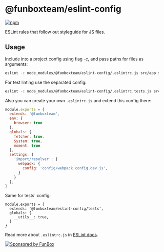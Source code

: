 # @funboxteam/eslint-config

[![npm](https://img.shields.io/npm/v/@funboxteam/eslint-config.svg)](https://www.npmjs.com/package/@funboxteam/eslint-config)

ESLint rules that follow out styleguide for JS files.

## Usage

Include into a project config using flag [-c](http://eslint.org/docs/user-guide/command-line-interface#-c---config),
and pass paths for files as arguments:

```sh
eslint -c node_modules/@funboxteam/eslint-config/.eslintrc.js src/app src/sandbox
```

For test linting use the separated config:

```sh 
eslint -c node_modules/@funboxteam/eslint-config/.eslintrc.tests.js src/tests
```

Also you can create your own `.eslintrc.js` and extend this config there: 

```js
module.exports = {
  extends: '@funboxteam',
  env: {
    browser: true
  },
  globals: {
    fetcher: true,
    System: true,
    moment: true
  },
  settings: {
    'import/resolver': {
      webpack: {
        config: 'config/webpack.config.dev.js',
      }
    }
  },
}
```

Same for tests' config:

```
module.exports = {
  extends: '@funboxteam/eslint-config/tests',
  globals: {
    __utils__: true,
  }
}
``` 

Read more about `.eslintrc.js` in [ESLint docs](https://eslint.org/docs/user-guide/configuring).

[![Sponsored by FunBox](https://funbox.ru/badges/sponsored_by_funbox_centered.svg)](https://funbox.ru)
